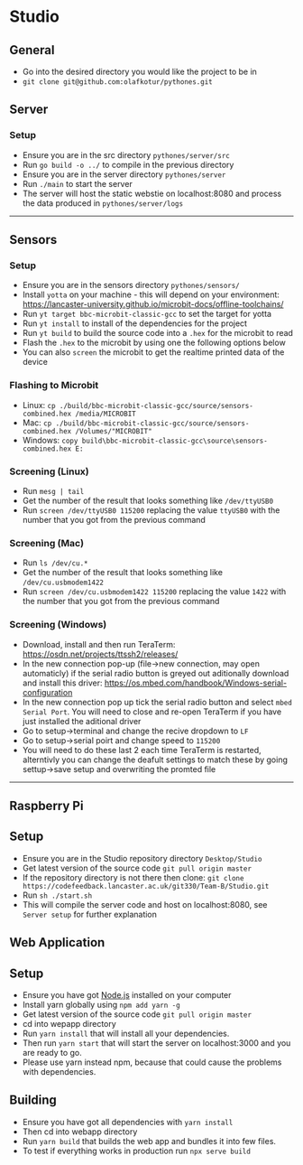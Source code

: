 # Studio

## General

-   Go into the desired directory you would like the project to be in
-   `git clone git@github.com:olafkotur/pythones.git`

## Server

### Setup

-   Ensure you are in the src directory `pythones/server/src`
-   Run `go build -o ../` to compile in the previous directory
-   Ensure you are in the server directory `pythones/server`
-   Run `./main` to start the server
-   The server will host the static webstie on localhost:8080 and process the data produced in `pythones/server/logs`

---

## Sensors

### Setup

-   Ensure you are in the sensors directory `pythones/sensors/`
-   Install `yotta` on your machine - this will depend on your environment: https://lancaster-university.github.io/microbit-docs/offline-toolchains/
-   Run `yt target bbc-microbit-classic-gcc` to set the target for yotta
-   Run `yt install` to install of the dependencies for the project
-   Run `yt build` to build the source code into a `.hex` for the microbit to read
-   Flash the `.hex` to the microbit by using one the following options below
-   You can also `screen` the microbit to get the realtime printed data of the device

### Flashing to Microbit

-   Linux: `cp ./build/bbc-microbit-classic-gcc/source/sensors-combined.hex /media/MICROBIT`
-   Mac: `cp ./build/bbc-microbit-classic-gcc/source/sensors-combined.hex /Volumes/"MICROBIT"`
-   Windows: `copy build\bbc-microbit-classic-gcc\source\sensors-combined.hex E:`

### Screening (Linux)

-   Run `mesg | tail`
-   Get the number of the result that looks something like `/dev/ttyUSB0`
-   Run `screen /dev/ttyUSB0 115200` replacing the value `ttyUSB0` with the number that you got from the previous command

### Screening (Mac)

-   Run `ls /dev/cu.*`
-   Get the number of the result that looks something like `/dev/cu.usbmodem1422`
-   Run `screen /dev/cu.usbmodem1422 115200` replacing the value `1422` with the number that you got from the previous command

### Screening (Windows)

-   Download, install and then run TeraTerm: https://osdn.net/projects/ttssh2/releases/
-   In the new connection pop-up (file->new connection, may open automaticly) if the serial radio button is greyed out aditionally download and install this driver: https://os.mbed.com/handbook/Windows-serial-configuration
-   In the new connection pop up tick the serial radio button and select `mbed Serial Port`. You will need to close and re-open TeraTerm if you have just installed the aditional driver
-   Go to setup->terminal and change the recive dropdown to `LF`
-   Go to setup->serial poirt and change speed to `115200`
-   You will need to do these last 2 each time TeraTerm is restarted, alterntivly you can change the deafult settings to match these by going settup->save setup and overwriting the promted file

---

## Raspberry Pi

## Setup

-   Ensure you are in the Studio repository directory `Desktop/Studio`
-   Get latest version of the source code `git pull origin master`
-   If the repository directory is not there then clone: `git clone https://codefeedback.lancaster.ac.uk/git330/Team-B/Studio.git`
-   Run `sh ./start.sh`
-   This will compile the server code and host on localhost:8080, see `Server setup` for further explanation

## Web Application

## Setup

-   Ensure you have got [Node.js](https://nodejs.org/en/) installed on your computer
-   Install yarn globally using `npm add yarn -g`
-   Get latest version of the source code `git pull origin master`
-   cd into wepapp directory
-   Run `yarn install` that will install all your dependencies.
-   Then run `yarn start` that will start the server on localhost:3000 and you are ready to go.
-   Please use yarn instead npm, because that could cause the problems with dependencies.

## Building

-   Ensure you have got all dependencies with `yarn install`
-   Then cd into webapp directory
-   Run `yarn build` that builds the web app and bundles it into few files.
-   To test if everything works in production run `npx serve build`
